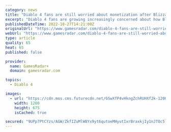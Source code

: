 ```yaml
---
category: news
title: "Diablo 4 fans are still worried about monetization after Blizzard's messy Overwatch 2 and Diablo Immortal launches"
excerpt: "Diablo 4 fans are growing increasingly concerned about how Blizzard plans to monetize the upcoming RPG following its messy Overwatch 2 and Diablo Immortal launches. As pointed out in this specific ..."
publishedDateTime: 2022-10-27T14:21:00Z
originalUrl: "https://www.gamesradar.com/diablo-4-fans-are-still-worried-about-monetization-after-blizzards-messy-overwatch-2-and-diablo-immortal-launches/"
webUrl: "https://www.gamesradar.com/diablo-4-fans-are-still-worried-about-monetization-after-blizzards-messy-overwatch-2-and-diablo-immortal-launches/"
type: article
quality: 65
heat: 65
published: false

provider:
  name: GamesRadar+
  domain: gamesradar.com

topics:
  - Diablo 4

images:
  - url: "https://cdn.mos.cms.futurecdn.net/GSwXfP4vHkngZchRUHXf2k-1200-80.jpg"
    width: 1200
    height: 675
    isCached: true

secured: "9UPp7PtCYzs/AGW/ZkfIZuMlW8Yx9yt6qutoeMHyutIxrBraxkjIy1nJTOc5lCW0yHFEF/wvEq1nXJaTMW3wMlObDJHpECtDiCHFGMD85XgCAXnZgS9MvyLpwQpdRYwucspm9ymUfwhPUtRbN8ah046RS09K2bqah/lilqsRnVmWWFadiU6sR7gx0/TxZ5kk9SkA+NU2Z504UdXIHYKEspiOyFzESkbBEpI59AbV2slz90FJM9krSejjFyEiuatXZbAhZqW7saHPUMFOQC0pmWp5uZ/noSt3FvHxw8mJYmeB6LSNXe4q+7gHh7A4FjhPUCnNIUTDAtRvTwJiAmR4kJhXcdll5i/L6qJzPcjfdAM=;DFi/sCQ3pI0k4jXV/wkdNw=="
---
```


